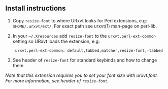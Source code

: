 Install instructions
--------------------

1. Copy `resize-font` to where URxvt looks for Perl extensions, e.g:
   `$HOME/.urxvt/ext/`. For exact path see urxvt(1) man-page on perl-lib.

2. In your `~/.Xresources` add `resize-font` to the `urxvt.perl-ext-common`
   setting so URxvt loads the extension, e.g:

        urxvt.perl-ext-common: default,tabbed,matcher,resize-font,-tabbed

3. See header of `resize-font` for standard keybinds and how to change them.

_Note that this extension requires you to set your font size with urxvt.font.
   For more information, see header of `resize-font`._
